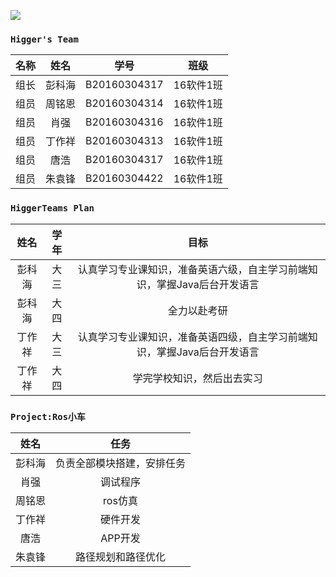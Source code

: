 ![](https://i.imgur.com/6UNOj4C.png)

### `Higger's Team` 

 名称 | 姓名 | 学号 | 班级 |       
:-:|:-:|:-:|:-:|
组长|彭科海|B20160304317|16软件1班|    
组员|周铭恩|B20160304314|16软件1班|    
组员|肖强|B20160304316|16软件1班|    
组员|丁作祥|B20160304313|16软件1班|   
组员|唐浩|B20160304317|16软件1班|    
组员|朱袁锋|B20160304422|16软件1班|

### `HiggerTeams Plan` 

|姓名|学年|目标|
|:--:|:--:|:--:|
|彭科海|大三|认真学习专业课知识，准备英语六级，自主学习前端知识，掌握Java后台开发语言|
|彭科海|大四|全力以赴考研|
|丁作祥|大三|认真学习专业课知识，准备英语四级，自主学习前端知识，掌握Java后台开发语言|
|丁作祥|大四|学完学校知识，然后出去实习|


### `Project:Ros小车` 

|姓名|任务|
|:--:|:--:|
|彭科海|负责全部模块搭建，安排任务|
|肖强|调试程序|
|周铭恩|ros仿真|
|丁作祥|硬件开发|
|唐浩|APP开发|
|朱袁锋|路径规划和路径优化|
